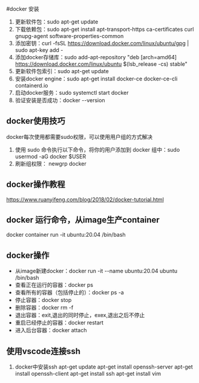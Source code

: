 #docker 安装
1. 更新软件包：sudo apt-get update
2. 下载依赖包：sudo apt-get install apt-transport-https ca-certificates curl gnupg-agent software-properties-common
3. 添加密钥：curl -fsSL https://download.docker.com/linux/ubuntu/gpg | sudo apt-key add -
4. 添加docker存储库：sudo add-apt-repository "deb [arch=amd64] https://download.docker.com/linux/ubuntu $(lsb\_release -cs) stable"
5. 更新软件包索引：sudo apt-get update
6. 安装docker engine：sudo apt-get install docker-ce docker-ce-cli containerd.io
7. 启动docker服务：sudo systemctl start docker
8. 验证安装是否成功：docker --version
## docker使用技巧
docker每次使用都需要sudo权限，可以使用用户组的方式解决
1. 使用 sudo 命令执行以下命令，将你的用户添加到 docker 组中：sudo usermod -aG docker $USER
2. 刷新组权限：   newgrp docker
## docker操作教程
https://www.ruanyifeng.com/blog/2018/02/docker-tutorial.html
## docker 运行命令，从image生产container
docker container run -it ubuntu:20.04 /bin/bash
## docker操作
* 从image新建docker：docker run -it --name ubuntu:20.04 ubuntu /bin/bash
* 查看正在运行的容器：docker ps
* 查看所有的容器（包括停止的）：docker ps -a
* 停止容器：docker stop <id>
* 删除容器：docker rm -f <id>
* 退出容器：exit,退出的同时停止，exex,退出之后不停止
* 重启已经停止的容器：docker restart <id>
* 进入后台容器：docker attach <id>
## 使用vscode连接ssh
1. docker中安装ssh
apt-get update
apt-get install openssh-server
apt-get install openssh-client
apt-get install ssh
apt-get install vim




